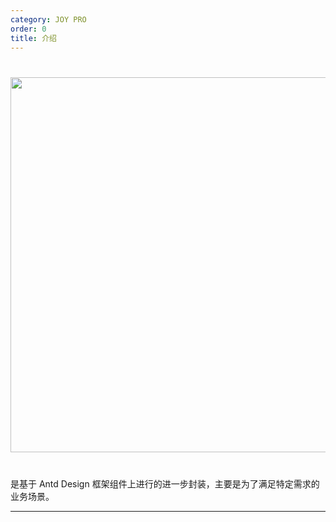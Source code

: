 ```yaml
---
category: JOY PRO
order: 0
title: 介绍
---
```


<div style="text-align:center;margin:40px 0;">
  <img width="600" src="http://resimg.iqeq.cn/webapires/cbf/5c8784561f5c6.jpg">
</div>

是基于 Antd Design 框架组件上进行的进一步封装，主要是为了满足特定需求的业务场景。

---

